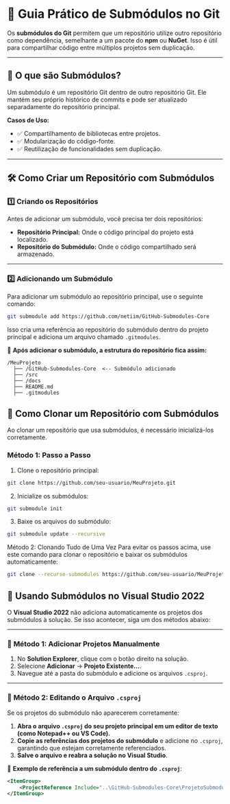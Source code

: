 # 🚀 Guia Prático de Submódulos no Git

Os **submódulos do Git** permitem que um repositório utilize outro repositório como dependência, semelhante a um pacote do **npm** ou **NuGet**. Isso é útil para compartilhar código entre múltiplos projetos sem duplicação.

---

## 📌 O que são Submódulos?
Um submódulo é um repositório Git dentro de outro repositório Git. Ele mantém seu próprio histórico de commits e pode ser atualizado separadamente do repositório principal.

**Casos de Uso:**
- ✅ Compartilhamento de bibliotecas entre projetos.
- ✅ Modularização do código-fonte.
- ✅ Reutilização de funcionalidades sem duplicação.

---

## 🛠️ Como Criar um Repositório com Submódulos

### 1️⃣ Criando os Repositórios
Antes de adicionar um submódulo, você precisa ter dois repositórios:
- **Repositório Principal:** Onde o código principal do projeto está localizado.
- **Repositório do Submódulo:** Onde o código compartilhado será armazenado.

---

### 2️⃣ Adicionando um Submódulo
Para adicionar um submódulo ao repositório principal, use o seguinte comando:

```sh
git submodule add https://github.com/netiim/GitHub-Submodules-Core
```
Isso cria uma referência ao repositório do submódulo dentro do projeto principal e adiciona um arquivo chamado `.gitmodules`.

🔹 **Após adicionar o submódulo, a estrutura do repositório fica assim:**

```plaintext
/MeuProjeto
  ├── /GitHub-Submodules-Core  <-- Submódulo adicionado
  ├── /src
  ├── /docs
  ├── README.md
  ├── .gitmodules
```
## 🔄 Como Clonar um Repositório com Submódulos

Ao clonar um repositório que usa submódulos, é necessário inicializá-los corretamente.

### **Método 1: Passo a Passo**

1. Clone o repositório principal:

```sh
git clone https://github.com/seu-usuario/MeuProjeto.git
```
2. Inicialize os submódulos:

```sh
git submodule init
```

3. Baixe os arquivos do submódulo:
```sh
git submodule update --recursive
```
Método 2: Clonando Tudo de Uma Vez
Para evitar os passos acima, use este comando para clonar o repositório e baixar os submódulos automaticamente:
```sh
git clone --recurse-submodules https://github.com/seu-usuario/MeuProjeto.git
```

## 🎯 Usando Submódulos no Visual Studio 2022

O **Visual Studio 2022** não adiciona automaticamente os projetos dos submódulos à solução. Se isso acontecer, siga um dos métodos abaixo:

---

### 🔹 **Método 1: Adicionar Projetos Manualmente**
1. No **Solution Explorer**, clique com o botão direito na solução.
2. Selecione **Adicionar** → **Projeto Existente...**.
3. Navegue até a pasta do submódulo e adicione os arquivos `.csproj`.

---

### 🔹 **Método 2: Editando o Arquivo `.csproj`**
Se os projetos do submódulo não aparecerem corretamente:

1. **Abra o arquivo `.csproj` do seu projeto principal em um editor de texto (como Notepad++ ou VS Code).**
2. **Copie as referências dos projetos do submódulo** e adicione no `.csproj`, garantindo que estejam corretamente referenciados.
3. **Salve o arquivo e reabra a solução no Visual Studio**.

🔹 **Exemplo de referência a um submódulo dentro do `.csproj`**:
```xml
<ItemGroup>
    <ProjectReference Include="..\GitHub-Submodules-Core\ProjetoSubmodulo.csproj" />
</ItemGroup>
```
